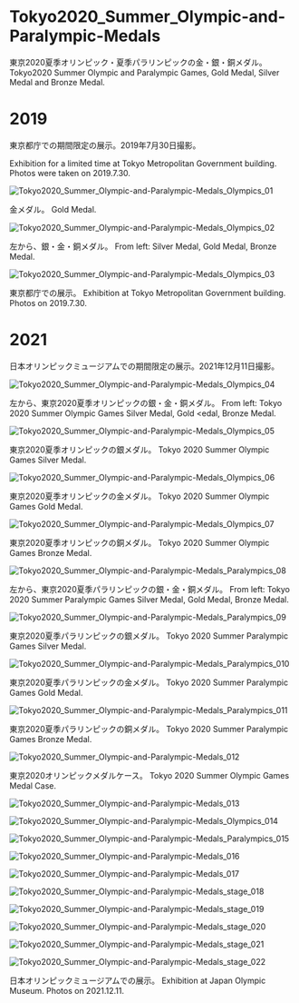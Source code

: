 # Tokyo2020_Summer_Olympic-and-Paralympic-Medals
東京2020夏季オリンピック・夏季パラリンピックの金・銀・銅メダル。Tokyo2020 Summer Olympic and Paralympic Games, Gold Medal, Silver Medal and Bronze Medal.

# 2019

東京都庁での期間限定の展示。2019年7月30日撮影。

Exhibition for a limited time at Tokyo Metropolitan Government building. Photos were taken on 2019.7.30.

![Tokyo2020_Summer_Olympic-and-Paralympic-Medals_Olympics_01](https://user-images.githubusercontent.com/20723919/127309995-7fdca82e-6de6-420d-b246-de710744ad39.jpg)

金メダル。 Gold Medal.

![Tokyo2020_Summer_Olympic-and-Paralympic-Medals_Olympics_02](https://user-images.githubusercontent.com/20723919/127310106-f8539cd3-58f7-4937-acc6-2fbdd272f5d1.jpg)

左から、銀・金・銅メダル。 From left: Silver Medal, Gold Medal, Bronze Medal.

![Tokyo2020_Summer_Olympic-and-Paralympic-Medals_Olympics_03](https://user-images.githubusercontent.com/20723919/127310144-93367ff0-d118-4c7d-9139-29ea7daf4044.jpg)

東京都庁での展示。 Exhibition at Tokyo Metropolitan Government building. Photos on 2019.7.30.

# 2021

日本オリンピックミュージアムでの期間限定の展示。2021年12月11日撮影。

![Tokyo2020_Summer_Olympic-and-Paralympic-Medals_Olympics_04](https://user-images.githubusercontent.com/20723919/147823643-30d4cdaf-8b66-46cf-9bfe-2c287033ed82.JPG)

左から、東京2020夏季オリンピックの銀・金・銅メダル。 From left: Tokyo 2020 Summer Olympic Games Silver Medal, Gold <edal, Bronze Medal.

![Tokyo2020_Summer_Olympic-and-Paralympic-Medals_Olympics_05](https://user-images.githubusercontent.com/20723919/147823642-9557e5b8-0d55-426e-aa4e-e4322e6209f2.JPG)

東京2020夏季オリンピックの銀メダル。 Tokyo 2020 Summer Olympic Games Silver Medal.

![Tokyo2020_Summer_Olympic-and-Paralympic-Medals_Olympics_06](https://user-images.githubusercontent.com/20723919/147823641-d9540930-9980-4901-91c1-a37d4b222ef9.JPG)

東京2020夏季オリンピックの金メダル。 Tokyo 2020 Summer Olympic Games Gold Medal.

![Tokyo2020_Summer_Olympic-and-Paralympic-Medals_Olympics_07](https://user-images.githubusercontent.com/20723919/147823640-c323acab-5ef1-4859-bbb2-9c622b591722.JPG)

東京2020夏季オリンピックの銅メダル。 Tokyo 2020 Summer Olympic Games Bronze Medal.

![Tokyo2020_Summer_Olympic-and-Paralympic-Medals_Paralympics_08](https://user-images.githubusercontent.com/20723919/147823666-ab0a50a2-1cd9-432d-aead-9396ef2d44ce.JPG)

左から、東京2020夏季パラリンピックの銀・金・銅メダル。 From left: Tokyo 2020 Summer Paralympic Games Silver Medal, Gold Medal, Bronze Medal.

![Tokyo2020_Summer_Olympic-and-Paralympic-Medals_Paralympics_09](https://user-images.githubusercontent.com/20723919/147823665-dc9eabef-f5c4-4125-9008-da0898d1d743.JPG)

東京2020夏季パラリンピックの銀メダル。 Tokyo 2020 Summer Paralympic Games Silver Medal.

![Tokyo2020_Summer_Olympic-and-Paralympic-Medals_Paralympics_010](https://user-images.githubusercontent.com/20723919/147823664-cd874450-e804-4888-9367-207eecb34e83.JPG)

東京2020夏季パラリンピックの金メダル。 Tokyo 2020 Summer Paralympic Games Gold Medal.

![Tokyo2020_Summer_Olympic-and-Paralympic-Medals_Paralympics_011](https://user-images.githubusercontent.com/20723919/147823662-96607f8c-8e8f-462a-a4bf-40f9c0f5a6ff.JPG)

東京2020夏季パラリンピックの銅メダル。 Tokyo 2020 Summer Paralympic Games Bronze Medal.

![Tokyo2020_Summer_Olympic-and-Paralympic-Medals_012](https://user-images.githubusercontent.com/20723919/147823703-0ace95ef-d58a-46a6-b115-2b8fc74de98c.JPG)

東京2020オリンピックメダルケース。 Tokyo 2020 Summer Olympic Games Medal Case.

![Tokyo2020_Summer_Olympic-and-Paralympic-Medals_013](https://user-images.githubusercontent.com/20723919/147823702-384c326a-1129-45d0-a93d-f0c587a62588.JPG)

![Tokyo2020_Summer_Olympic-and-Paralympic-Medals_Olympics_014](https://user-images.githubusercontent.com/20723919/147823698-adc0556a-8490-4d96-9252-834215355a30.JPG)

![Tokyo2020_Summer_Olympic-and-Paralympic-Medals_Paralympics_015](https://user-images.githubusercontent.com/20723919/147823697-7a7d1f44-086e-4b9c-abc9-1f1de27cdf6a.JPG)

![Tokyo2020_Summer_Olympic-and-Paralympic-Medals_016](https://user-images.githubusercontent.com/20723919/147823701-a858e0a5-47d1-4b86-b188-4a4811f8dcf7.JPG)

![Tokyo2020_Summer_Olympic-and-Paralympic-Medals_017](https://user-images.githubusercontent.com/20723919/147823699-f098334c-0b42-4a87-86cc-ed27617560e6.JPG)

![Tokyo2020_Summer_Olympic-and-Paralympic-Medals_stage_018](https://user-images.githubusercontent.com/20723919/147823696-25da3d24-5354-41a8-913c-286b1ce67a75.JPG)

![Tokyo2020_Summer_Olympic-and-Paralympic-Medals_stage_019](https://user-images.githubusercontent.com/20723919/147823694-1e960678-38ec-4f25-a45f-0543ce305fe1.JPG)

![Tokyo2020_Summer_Olympic-and-Paralympic-Medals_stage_020](https://user-images.githubusercontent.com/20723919/147823693-259e8a88-b0db-4f61-8b57-adb0ceb533f5.JPG)

![Tokyo2020_Summer_Olympic-and-Paralympic-Medals_stage_021](https://user-images.githubusercontent.com/20723919/147823692-b731fb60-f817-4d8c-b35e-6038e1c9a14a.JPG)

![Tokyo2020_Summer_Olympic-and-Paralympic-Medals_stage_022](https://user-images.githubusercontent.com/20723919/147823689-9c2a8a12-5588-4d31-bef4-adee19967947.JPG)

日本オリンピックミュージアムでの展示。 Exhibition at Japan Olympic Museum. Photos on 2021.12.11.
